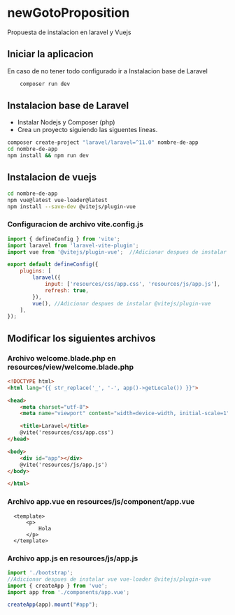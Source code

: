 # newGotoProposition
Propuesta de instalacion en laravel y Vuejs


## Iniciar la aplicacion 
 En caso de no tener todo configurado ir a Instalacion base de Laravel
```bash 
    composer run dev
```

## Instalacion base de Laravel
- Instalar Nodejs y Composer (php)
- Crea un proyecto siguiendo las siguentes lineas.

```bash
composer create-project "laravel/laravel=^11.0" nombre-de-app
cd nombre-de-app
npm install && npm run dev
```

## Instalacion de vuejs

```bash
cd nombre-de-app
npm vue@latest vue-loader@latest
npm install --save-dev @vitejs/plugin-vue
```

### Configuracion de archivo vite.config.js
  
```js
import { defineConfig } from 'vite';
import laravel from 'laravel-vite-plugin';
import vue from '@vitejs/plugin-vue';  //Adicionar despues de instalar @vitejs/plugin-vue

export default defineConfig({
    plugins: [
        laravel({
            input: ['resources/css/app.css', 'resources/js/app.js'],
            refresh: true,
        }),
        vue(), //Adicionar despues de instalar @vitejs/plugin-vue
    ],
});
```

## Modificar los siguientes archivos
### Archivo welcome.blade.php en resources/view/welcome.blade.php

```html
<!DOCTYPE html>
<html lang="{{ str_replace('_', '-', app()->getLocale()) }}">

<head>
    <meta charset="utf-8">
    <meta name="viewport" content="width=device-width, initial-scale=1">

    <title>Laravel</title>
    @vite('resources/css/app.css')
</head>

<body>
    <div id="app"></div>
    @vite('resources/js/app.js')
</body>

</html>
```

### Archivo app.vue en resources/js/component/app.vue
```vue
  <template>
      <p>
          Hola
      </p>
  </template>
```

### Archivo app.js en resources/js/app.js
```js
import './bootstrap';
//Adicionar despues de instalar vue vue-loader @vitejs/plugin-vue
import { createApp } from 'vue';
import app from './components/app.vue';

createApp(app).mount("#app");
```
